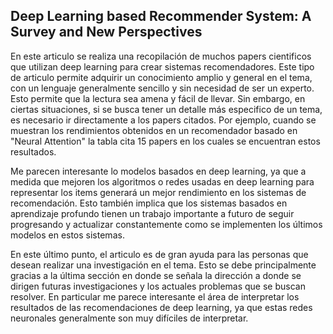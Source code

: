 ﻿## Deep Learning based Recommender System: A Survey and New Perspectives

En este articulo se realiza una recopilación de muchos papers cientificos que utilizan deep learning para crear sistemas recomendadores. Este tipo de articulo permite adquirir un conocimiento amplio y general en el tema, con un lenguaje generalmente sencillo y sin necesidad de ser un experto. Esto permite que la lectura sea amena y fácil de llevar. Sin embargo, en ciertas situaciones, si se busca tener un detalle más especifico de un tema, es necesario ir directamente a los papers citados. Por ejemplo, cuando se muestran los rendimientos obtenidos en un recomendador basado en "Neural Attention" la tabla cita 15 papers en los cuales se encuentran estos resultados. 

Me parecen interesante lo modelos basados en deep learning, ya que a medida que mejoren los algoritmos o redes usadas en deep learning para representar los items generará un mejor rendimiento en los sistemas de recomendación. Esto también implica que los sistemas basados en aprendizaje profundo tienen un trabajo importante a futuro de seguir progresando y actualizar constantemente como se implementen los últimos modelos en estos sistemas. 

En este último punto, el articulo es de gran ayuda para las personas que desean realizar una investigación en el tema. Esto se debe principalmente gracias a la última sección en donde se señala la dirección a donde se dirigen futuras investigaciones y los actuales problemas que se buscan resolver. En particular me parece interesante el área de interpretar los resultados de las recomendaciones de deep learning, ya que estas redes neuronales generalmente son muy difíciles de interpretar.  

